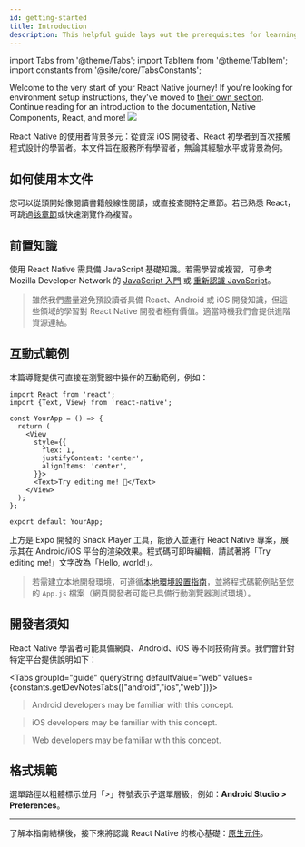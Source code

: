 ```yaml
---
id: getting-started
title: Introduction
description: This helpful guide lays out the prerequisites for learning React Native, using these docs, and setting up your environment.
---
```


import Tabs from '@theme/Tabs'; import TabItem from '@theme/TabItem'; import constants from '@site/core/TabsConstants';

<div className="content-banner">
  Welcome to the very start of your React Native journey! If you're looking for environment setup instructions, they've moved to <a href="environment-setup">their own section</a>. Continue reading for an introduction to the documentation, Native Components, React, and more!
  <img className="content-banner-img" src="/docs/assets/p_android-ios-devices.svg" alt=" " />
</div>

React Native 的使用者背景多元：從資深 iOS 開發者、React 初學者到首次接觸程式設計的學習者。本文件旨在服務所有學習者，無論其經驗水平或背景為何。

## 如何使用本文件

您可以從頭開始像閱讀書籍般線性閱讀，或直接查閱特定章節。若已熟悉 React，可跳過[該章節](intro-react)或快速瀏覽作為複習。

## 前置知識

使用 React Native 需具備 JavaScript 基礎知識。若需學習或複習，可參考 Mozilla Developer Network 的 [JavaScript 入門](https://developer.mozilla.org/en-US/docs/Web/JavaScript) 或 [重新認識 JavaScript](https://developer.mozilla.org/en-US/docs/Web/JavaScript/A_re-introduction_to_JavaScript)。

> 雖然我們盡量避免預設讀者具備 React、Android 或 iOS 開發知識，但這些領域的學習對 React Native 開發者極有價值。適當時機我們會提供進階資源連結。

## 互動式範例

本篇導覽提供可直接在瀏覽器中操作的互動範例，例如：

```SnackPlayer name=Hello%20World
import React from 'react';
import {Text, View} from 'react-native';

const YourApp = () => {
  return (
    <View
      style={{
        flex: 1,
        justifyContent: 'center',
        alignItems: 'center',
      }}>
      <Text>Try editing me! 🎉</Text>
    </View>
  );
};

export default YourApp;
```

上方是 Expo 開發的 Snack Player 工具，能嵌入並運行 React Native 專案，展示其在 Android/iOS 平台的渲染效果。程式碼可即時編輯，請試著將「Try editing me!」文字改為「Hello, world!」。

> 若需建立本地開發環境，可遵循[本地環境設置指南](environment-setup)，並將程式碼範例貼至您的 `App.js` 檔案（網頁開發者可能已具備行動瀏覽器測試環境）。

## 開發者須知

React Native 學習者可能具備網頁、Android、iOS 等不同技術背景。我們會針對特定平台提供說明如下：

<Tabs groupId="guide" queryString defaultValue="web" values={constants.getDevNotesTabs(["android","ios","web"])}>

<TabItem value="android">

> Android developers may be familiar with this concept.

</TabItem>
<TabItem value="ios">

> iOS developers may be familiar with this concept.

</TabItem>
<TabItem value="web">

> Web developers may be familiar with this concept.

</TabItem>
</Tabs>

## 格式規範

選單路徑以粗體標示並用「>」符號表示子選單層級，例如：**Android Studio > Preferences**。

---

了解本指南結構後，接下來將認識 React Native 的核心基礎：[原生元件](intro-react-native-components.md)。